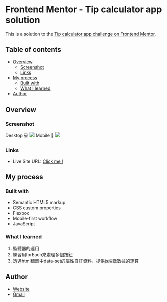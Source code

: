 # Frontend Mentor - Tip calculator app solution

This is a solution to the [Tip calculator app challenge on Frontend Mentor](https://www.frontendmentor.io/challenges/tip-calculator-app-ugJNGbJUX).

## Table of contents

- [Overview](#overview)
  - [Screenshot](#screenshot)
  - [Links](#links)
- [My process](#my-process)
  - [Built with](#built-with)
  - [What I learned](#what-i-learned)
- [Author](#author)

## Overview

### Screenshot
Desktop 💻
![](/design/Desktop.png)
Mobile 📱
![](/design/Mobile.png)

### Links

- Live Site URL: [Click me !](https://beckyyyyy.github.io/portfolio/tip%20calculator%20app/)

## My process

### Built with

- Semantic HTML5 markup
- CSS custom properties
- Flexbox
- Mobile-first workflow
- JavaScript

### What I learned

1. 監聽器的運用
2. 練習用forEach來處理多個按鈕
3. 透過html標籤中data-set的屬性自訂資料，提供js端做數據的運算


## Author

- [Website](https://beckyyyyy.github.io/portfolio/)
- [Gmail](nkes50723@gmail.com)

